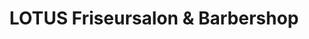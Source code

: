 ---
title: "LOTUS Friseursalon & Barbershop"
url: /spittal-an-der-drau/lotus-friseursalon-und-barbershop/
shop: Friseur
---